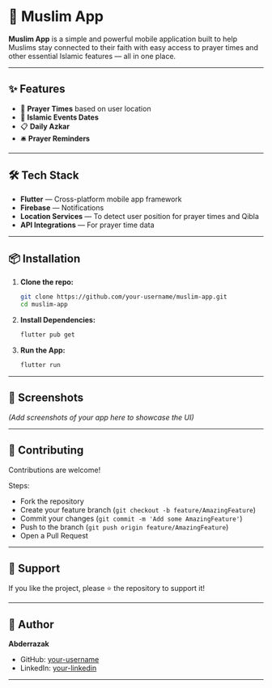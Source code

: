# 📱 Muslim App

**Muslim App** is a simple and powerful mobile application built to help Muslims stay connected to their faith with easy access to prayer times and other essential Islamic features — all in one place.

---

## ✨ Features

- 🕋 **Prayer Times** based on user location
- 📆 **Islamic Events Dates** 
- 📋 **Daily Azkar** 
- 🛎 **Prayer Reminders** 

---

## 🛠 Tech Stack

- **Flutter** — Cross-platform mobile app framework
- **Firebase** — Notifications
- **Location Services** — To detect user position for prayer times and Qibla
- **API Integrations** — For prayer time data

---

## 📦 Installation

1. **Clone the repo:**
   ```bash
   git clone https://github.com/your-username/muslim-app.git
   cd muslim-app

2. **Install Dependencies:**
   ```bash
   flutter pub get

3. **Run the App:**
   ```bash
   flutter run

---

## 📸 Screenshots

*(Add screenshots of your app here to showcase the UI)*

---

## 🤝 Contributing

Contributions are welcome!

Steps:
- Fork the repository
- Create your feature branch (`git checkout -b feature/AmazingFeature`)
- Commit your changes (`git commit -m 'Add some AmazingFeature'`)
- Push to the branch (`git push origin feature/AmazingFeature`)
- Open a Pull Request

---

## 🤝 Support

If you like the project, please ⭐ the repository to support it!

---

## 🧠 Author

**Abderrazak**  
- GitHub: [your-username](https://github.com/your-username)  
- LinkedIn: [your-linkedin](https://linkedin.com/)

---

